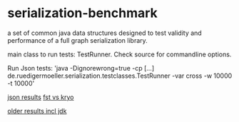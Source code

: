 serialization-benchmark
=======================

a set of common java data structures designed to test validity and performance of a full graph serialization library.

main class to run tests: TestRunner. Check source for commandline options.

Run Json tests:
'java -Dignorewrong=true -cp [...] de.ruedigermoeller.serialization.testclasses.TestRunner -var cross -w 10000 -t 10000'

[json results](https://github.com/RuedigerMoeller/fast-serialization/json_bench.html)
[fst vs kryo](https://github.com/RuedigerMoeller/fast-serialization/fst2.29vsKryo3.01.html)

[older results incl jdk](https://github.com/RuedigerMoeller/fast-serialization/wiki/Benchmark)
